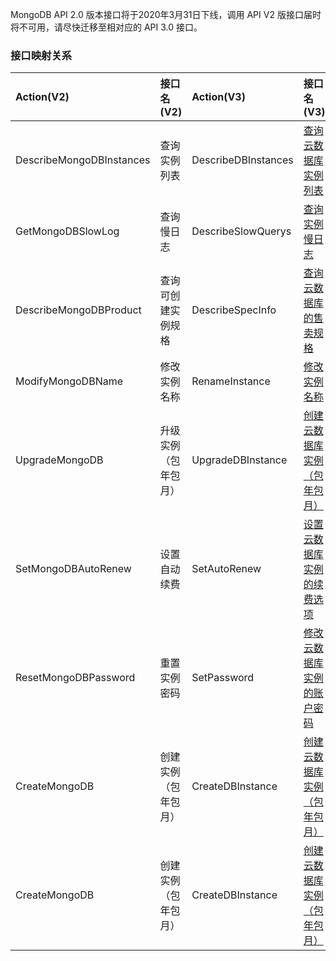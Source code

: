 MongoDB API 2.0 版本接口将于2020年3月31日下线，调用 API V2 版接口届时将不可用，请尽快迁移至相对应的 API 3.0 接口。

### 接口映射关系

| Action(V2)               | 接口名(V2)           | Action(V3)          | 接口名(V3)                                                   |
| :----------------------- | :------------------- | :------------------ | :----------------------------------------------------------- |
| DescribeMongoDBInstances | 查询实例列表         | DescribeDBInstances | [查询云数据库实例列表](https://cloud.tencent.com/document/product/240/38568) |
| GetMongoDBSlowLog        | 查询慢日志           | DescribeSlowQuerys  | [查询实例慢日志](https://cloud.tencent.com/document/product/240/35768) |
| DescribeMongoDBProduct   | 查询可创建实例规格   | DescribeSpecInfo    | [查询云数据库的售卖规格](https://cloud.tencent.com/document/product/240/35767) |
| ModifyMongoDBName        | 修改实例名称         | RenameInstance      | [修改实例名称](https://cloud.tencent.com/document/product/240/35766) |
| UpgradeMongoDB           | 升级实例（包年包月）   | UpgradeDBInstance   | [创建云数据库实例（包年包月）](https://cloud.tencent.com/document/product/236/15871) |
| SetMongoDBAutoRenew      | 设置自动续费         | SetAutoRenew        | [设置云数据库实例的续费选项](https://cloud.tencent.com/document/product/240/35765) |
| ResetMongoDBPassword     | 重置实例密码         | SetPassword         | [修改云数据库实例的账户密码](https://cloud.tencent.com/document/product/240/35764) |
| CreateMongoDB            | 创建实例（包年包月） | CreateDBInstance    | [创建云数据库实例（包年包月）](https://cloud.tencent.com/document/product/240/31810) |
| CreateMongoDB            | 创建实例（包年包月） | CreateDBInstance    | [创建云数据库实例（包年包月）](https://cloud.tencent.com/document/product/240/31810) |

